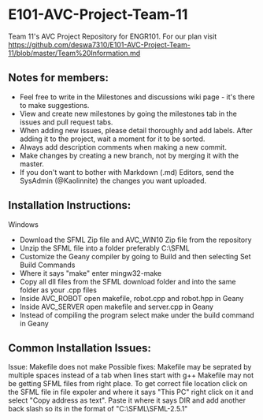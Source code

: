 # E101-AVC-Project-Team-11
Team 11's AVC Project Repository for ENGR101.
For our plan visit https://github.com/deswa7310/E101-AVC-Project-Team-11/blob/master/Team%20Information.md

## Notes for members:
- Feel free to write in the Milestones and discussions wiki page - it's there to make suggestions.
- View and create new milestones by going the milestones tab in the issues and pull request tabs.
- When adding new issues, please detail thoroughly and add labels. After adding it to the project, wait a moment for it to be sorted.
- Always add description comments when making a new commit.
- Make changes by creating a new branch, not by merging it with the master.
- If you don't want to bother with Markdown (.md) Editors, send the SysAdmin (@Kaolinnite) the changes you want uploaded.
 
## Installation Instructions:
Windows

- Download the SFML Zip file and AVC_WIN10 Zip file from the repository
- Unzip the SFML file into a folder preferably C:\SFML
- Customize the Geany compiler by going to Build and then selecting Set Build Commands
- Where it says "make" enter mingw32-make
- Copy all dll files from the SFML download folder and into the same folder as your .cpp files
- Inside AVC_ROBOT open makefile, robot.cpp and robot.hpp in Geany
- Inside AVC_SERVER open makefile and server.cpp in Geany
- Instead of compiling the program select make under the build command in Geany

## Common Installation Issues:
Issue: Makefile does not make Possible fixes: Makefile may be seprated by multiple spaces instead of a tab when lines start with g++ Makefile may not be getting SFML files from right place. To get correct file location click on the SFML file in file expoler and where it says "This PC" right click on it and select "Copy address as text". Paste it where it says DIR and add another back slash so its in the format of "C:\\SFML\SFML-2.5.1"
